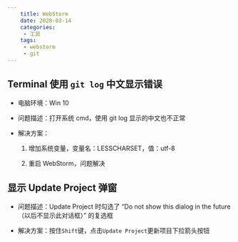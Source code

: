 ```yaml
---
    title: WebStorm
    date: 2020-03-14
    categories:
     - 工具
    tags:
     - webstorm
     - git
---
```


<Boxx/>

## Terminal 使用 `git log` 中文显示错误

- 电脑环境：Win 10 

- 问题描述：打开系统 cmd，使用 git log 显示的中文也不正常

- 解决方案：

    1. 增加系统变量，变量名：LESSCHARSET，值：utf-8
    
    1. 重启 WebStorm，问题解决

## 显示 Update Project 弹窗

- 问题描述：Update Project 时勾选了 “Do not show this dialog in the future（以后不显示此对话框）” 的复选框

- 解决方案：按住`Shift`键，点击`Update Project`更新项目下拉箭头按钮
